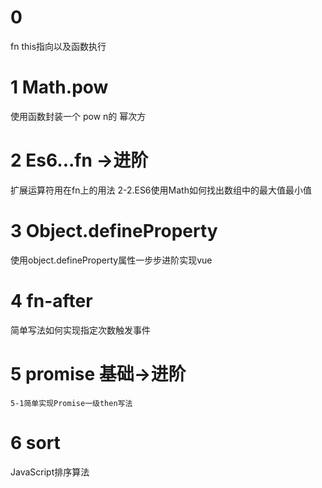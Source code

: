 <!-- # Exercise -->
# 0 
  fn this指向以及函数执行
# 1 Math.pow
  使用函数封装一个 pow n的 幂次方
# 2 Es6...fn  ->进阶
  扩展运算符用在fn上的用法
  2-2.ES6使用Math如何找出数组中的最大值最小值
# 3 Object.defineProperty
  使用object.defineProperty属性一步步进阶实现vue
# 4 fn-after
  简单写法如何实现指定次数触发事件
# 5 promise 基础->进阶
    5-1简单实现Promise一级then写法
# 6 sort
  JavaScript排序算法
